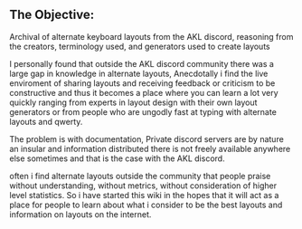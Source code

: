 
## The Objective:

Archival of alternate keyboard layouts from the AKL discord, reasoning from the creators, terminology used,
and generators used to create layouts

I personally found that outside the AKL discord community there was a large gap in knowledge in alternate layouts,
Anecdotally i find the live enviroment of sharing layouts and receiving feedback or criticism to be constructive
and thus it becomes a place where you can learn a lot very quickly ranging from experts in layout design with their own layout generators
or from people who are ungodly fast at typing with alternate layouts and qwerty.

The problem is with documentation, Private discord servers are by nature an insular and information distributed there is not
freely available anywhere else sometimes and that is the case with the AKL discord.

often i find alternate layouts outside the community that people praise without understanding, without metrics, without consideration
of higher level statistics. So i have started this wiki in the hopes that it will act as a place for people to learn about
what i consider to be the best layouts and information on layouts on the internet.




